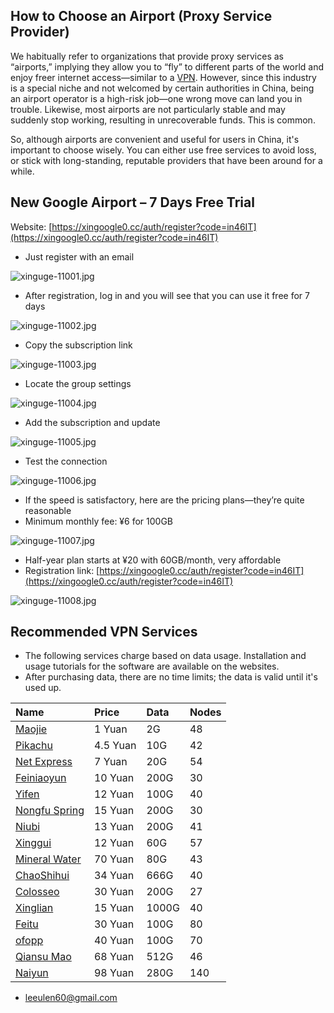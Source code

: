 ## How to Choose an Airport (Proxy Service Provider)

We habitually refer to organizations that provide proxy services as “airports,” implying they allow you to “fly” to different parts of the world and enjoy freer internet access—similar to a [VPN](https://getfreevpn.info/zh). However, since this industry is a special niche and not welcomed by certain authorities in China, being an airport operator is a high-risk job—one wrong move can land you in trouble. Likewise, most airports are not particularly stable and may suddenly stop working, resulting in unrecoverable funds. This is common.

So, although airports are convenient and useful for users in China, it's important to choose wisely. You can either use free services to avoid loss, or stick with long-standing, reputable providers that have been around for a while.

## New Google Airport – 7 Days Free Trial

Website: [https://xingoogle0.cc/auth/register?code=in46IT](https://xingoogle0.cc/auth/register?code=in46IT)

* Just register with an email

![xinguge-11001.jpg](https://nekobox.info/img/xinguge-11001.jpg)

* After registration, log in and you will see that you can use it free for 7 days

![xinguge-11002.jpg](https://nekobox.info/img/xinguge-11002.jpg)

* Copy the subscription link

![xinguge-11003.jpg](https://nekobox.info/img/xinguge-11003.jpg)

* Locate the group settings

![xinguge-11004.jpg](https://nekobox.info/img/xinguge-11004.jpg)

* Add the subscription and update

![xinguge-11005.jpg](https://nekobox.info/img/xinguge-11005.jpg)

* Test the connection

![xinguge-11006.jpg](https://nekobox.info/img/xinguge-11006.jpg)

* If the speed is satisfactory, here are the pricing plans—they’re quite reasonable
* Minimum monthly fee: ¥6 for 100GB

![xinguge-11007.jpg](https://nekobox.info/img/xinguge-11007.jpg)

* Half-year plan starts at ¥20 with 60GB/month, very affordable
* Registration link: [https://xingoogle0.cc/auth/register?code=in46IT](https://xingoogle0.cc/auth/register?code=in46IT)

![xinguge-11008.jpg](https://nekobox.info/img/xinguge-11008.jpg)

## Recommended VPN Services

* The following services charge based on data usage. Installation and usage tutorials for the software are available on the websites.
* After purchasing data, there are no time limits; the data is valid until it's used up.

| Name | Price | Data | Nodes |
| :--- | :--- | :--- | :--- |
| [Maojie](https://mojie.ws/#/register?code=BpCuERz0) | 1 Yuan | 2G | 48 |
| [Pikachu](https://pkhub.net/#/register?code=A6O9EIj0) | 4.5 Yuan | 10G | 42 |
| [Net Express](https://wjkc66.vip?c=REZUOC) | 7 Yuan | 20G | 54 |
| [Feiniaoyun](https://feiniaoyun.xyz/#/register?code=GpIqYOb5) | 10 Yuan | 200G | 30 |
| [Yifen](https://xn--4gqx1hgtfdmt.com/#/register?code=Aqr3awfK) | 12 Yuan | 100G | 40 |
| [Nongfu Spring](https://www.nfsq.us/#/register?code=i1fXTMYk) | 15 Yuan | 200G | 30 |
| [Niubi](https://6666b.idsduf.com/#/login?code=sT9kLfc6) | 13 Yuan | 200G | 41 |
| [Xinggui](https://bd.srcloud.art/#/register?code=fvyGkr5j) | 12 Yuan | 60G | 57 |
| [Mineral Water](https://5ldpe1hbmgj4ryv9.600mlt.cc/register?code=noYz548c) | 70 Yuan | 80G | 43 |
| [ChaoShihui](https://cshjc.shop/register?code=GadIbTHc) | 34 Yuan | 666G | 40 |
| [Colosseo](https://www.crosswall.org/#/register?code=3imspEVi) | 30 Yuan | 200G | 27 |
| [Xinglian](https://xn--mes995ajya725k.xyz/#/register?code=xFHkxqZv) | 15 Yuan | 1000G | 40 |
| [Feitu](https://www.xn--9kq10e0y7h.site/index.html?register=TtwX5VXt) | 30 Yuan | 100G | 80 |
| [ofopp](https://kk.ofopp.net/#/register?code=A2UmuXR8) | 40 Yuan | 100G | 70 |
| [Qiansu Mao](https://tmsreta.top/#/register?code=mmgD0jY7) | 68 Yuan | 512G | 46 |
| [Naiyun](https://www.v2ny.me?path=register&code=05XjPGu5) | 98 Yuan | 280G | 140 |

* [leeulen60@gmail.com](mailto:leeulen60@gmail.com)

